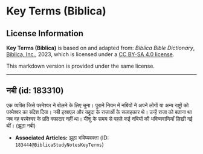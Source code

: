 # Key Terms (Biblica)

## License Information

**Key Terms (Biblica)** is based on and adapted from: _Biblica Bible Dictionary_, [Biblica, Inc.](https://www.biblica.com/), 2023, which is licensed under a [CC BY-SA 4.0 license](https://creativecommons.org/licenses/by-sa/4.0/legalcode.en).

This markdown version is provided under the same license.



--------------------------------

## नबी (id: 183310)

एक व्यक्ति जिसे परमेश्‍वर ने बोलने के लिए चुना। पुराने नियम में नबियों ने अपने लोगों या अन्य राष्ट्रों को परमेश्‍वर का संदेश दिया। नबी इस्राएल और यहूदा के राजाओं के सलाहकार थे। उन्हें राजा को बताना था जब वह परमेश्‍वर के प्रति वफादार नहीं था। यीशु के समय से पहले कई नबियों की भविष्यवाणियाँ लिखी गई थीं। (झूठा नबी)

* **Associated Articles:** झूठा भविष्यवक्ता (ID: `183444@BiblicaStudyNotesKeyTerms`)

